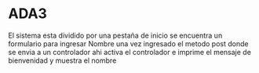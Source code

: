 # ADA3
El sistema esta dividido por una pestaña de inicio
se encuentra un formulario para ingresar Nombre
una vez ingresado el metodo post
donde se envia a un controlador 
ahi activa el controlador e imprime el mensaje de bienvenidad y muestra el nombre
